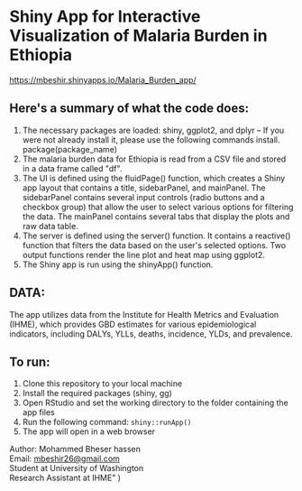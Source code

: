 # Shiny App for Interactive Visualization of Malaria Burden in Ethiopia 
https://mbeshir.shinyapps.io/Malaria_Burden_app/

## Here's a summary of what the code does:
1. The necessary packages are loaded: shiny, ggplot2, and dplyr – If you were not already install it, please use the following commands install. package(package_name)
2. The malaria burden data for Ethiopia is read from a CSV file and stored in a data frame called "df".
3. The UI is defined using the fluidPage() function,  which creates a Shiny app layout that contains a title, sidebarPanel, and mainPanel. The sidebarPanel contains several input controls (radio buttons and a checkbox group) that allow the user to select various options for filtering the data. The mainPanel contains several tabs that display the plots and raw data table.
4. The server is defined using the server() function. It contains a reactive() function that filters the data based on the user's selected options. Two output functions render the line plot and heat map using ggplot2.
5. The Shiny app is run using the shinyApp() function.


## DATA:
The app utilizes data from the Institute for Health Metrics and Evaluation (IHME), which provides GBD estimates for various epidemiological indicators, including DALYs, YLLs, deaths, incidence, YLDs, and prevalence. 


## To run:

1. Clone this repository to your local machine
2. Install the required packages (shiny, gg)
3. Open RStudio and set the working directory to the folder containing the app files
4. Run the following command: `shiny::runApp()`
5. The app will open in a web browser

Author: Mohammed Bheser hassen <br>
           Email: <a href= 'mbeshir26@gmail.com'>mbeshir26@gmail.com</a> <br>
               Student at University of Washington<br>
               Research Assistant at IHME" )
